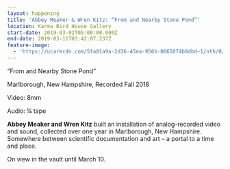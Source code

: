 ```yaml
---
layout: happening
title: 'Abbey Meaker & Wren Kitz: “From and Nearby Stone Pond”'
location: Karma Bird House Gallery
start-date: 2019-03-02T05:00:00.000Z
end-date: 2019-03-11T03:42:07.237Z
feature-image:
  - 'https://ucarecdn.com/5fa81a9a-2d36-45ea-956b-0665074b8dbd~1/nth/0/'
---
```

“From and Nearby Stone Pond”

Marlborough, New Hampshire, Recorded Fall 2018

Video: 8mm

Audio: ¼ tape

**Abbey Meaker and Wren Kitz** built an installation of analog-recorded video and sound, collected over one year in Marlborough, New Hampshire. Somewhere between scientific documentation and art – a portal to a time and place.

On view in the vault until March 10.
